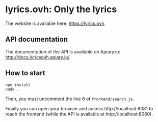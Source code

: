 # lyrics.ovh: Only the lyrics

The website is available here: https://lyrics.ovh.

## API documentation

The documentation of the API is available on Apiary.io: http://docs.lyricsovh.apiary.io/.

## How to start
```
npm install
node .
```

Then, you must uncomment the line 6 of `frontend/search.js`.

Finally you can open your browser and access http://localhost:8081 to reach the frontend (while the API is available at http://localhost:8080).
